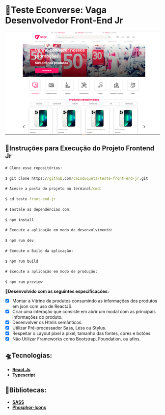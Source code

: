 
# **💼Teste Econverse: Vaga Desenvolvedor Front-End Jr**

![Image](/Doc/Econverse.png)

##  **📘Instruções para Execução do Projeto Frontend Jr**


```cmd
# Clone esse repositórios:

$ git clone https://github.com/caioduqueta/teste-front-end-jr.git

# Acesse a pasta do projeto no terminal/cmd:

$ cd teste-front-end-jr

# Instale as dependências com:

$ npm install

# Execute a aplicação em modo de desenvolvimento:

$ npm run dev

# Execute o Build da aplicação:

$ npm run build

# Execute a aplicação em modo de produção:

$ npm run preview
```

**📗Desenvolvido com as seguintes especificações:**


- [X]  Montar a Vitrine de produtos consumindo as informações dos produtos em json com uso de ReactJS.
- [X]  Criar uma interação que consiste em abrir um modal com as principais informações do produto.
- [X]  Desenvolver os Htmls semânticos.
- [X]  Utilizar Pré-processador Sass, Less ou Stylus.
- [X] Respeitar o Layout pixel a pixel, tamanho das fontes, cores e botões.
- [X] Não Utilizar Frameworks como Bootstrap, Foundation, ou afins.

##  **🛸Tecnologias:**

- **[React Js](https://reactjs.org/)**
- **[Typescript](https://www.typescriptlang.org/)**

##  **📗Bibliotecas:**

- **[SASS](https://sass-lang.com/)**
- **[Phosphor-Icons](https://phosphoricons.com/)**

